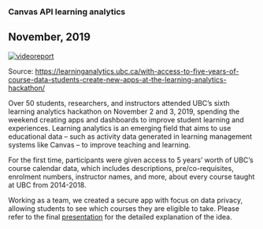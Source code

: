 ### Canvas API learning analytics
## November, 2019

[![videoreport](https://img.youtube.com/vi/Y6EKTarIxWM/0.jpg)](https://www.youtube.com/watch?v=Y6EKTarIxWM)

Source: https://learninganalytics.ubc.ca/with-access-to-five-years-of-course-data-students-create-new-apps-at-the-learning-analytics-hackathon/

Over 50 students, researchers, and instructors attended UBC’s sixth learning analytics hackathon on November 2 and 3, 2019, spending the weekend creating apps and dashboards to improve student learning and experiences. Learning analytics is an emerging field that aims to use educational data – such as activity data generated in learning management systems like Canvas – to improve teaching and learning.

For the first time, participants were given access to 5 years’ worth of UBC’s course calendar data, which includes descriptions, pre/co-requisites, enrolment numbers, instructor names, and more, about every course taught at UBC from 2014-2018.

Working as a team, we created a secure app with focus on data privacy, allowing students to see which courses they are eligible to take. Please refer to the final [presentation](https://github.com/kate-melnykova/CanvasAPI-Learning-Analytics/blob/master/LAHackathon_presentation_pdf.pdf) for the detailed explanation of the idea.
